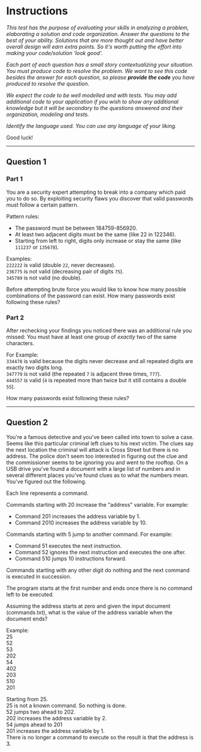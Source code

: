 # Instructions

_This test has the purpose of evaluating your skills in analyzing a problem, elaborating a solution and code organization. Answer the questions to the best of your ability. Solutions that are more thought out and have better overall design will earn extra points. So it's worth putting the effort into making your code/solution 'look good'._

_Each part of each question has a small story contextualizing your situation. You must produce code to resolve the problem. We want to see this code besides the answer for each question, so please **provide the code** you have produced to resolve the question._

_We expect the code to be well modelled and with tests. You may add additional code to your application if you wish to show any additional knowledge but it will be secondary to the questions answered and their organization, modeling and tests._

_Identify the language used. You can use any language of your liking._

Good luck!

---

## Question 1
### Part 1

You are a security expert attempting to break into a company which paid you to do so. By exploiting security flaws you discover that valid passwords must follow a certain pattern.

Pattern rules:
- The password must be between 184759-856920.
- At least two adjacent digits must be the same (like 22 in 122346).
- Starting from left to right, digits only increase or stay the same (like `111237` or `135678`). 

Examples:  
`222222` is valid (double `22`, never decreases).  
`236775` is not valid (decreasing pair of digits `75`).  
`345789` is not valid (no double).  

Before attempting brute force you would like to know how many possible combinations of the password can exist. How many passwords exist following these rules?

### Part 2

After rechecking your findings you noticed there was an additional rule you missed: You must have at least one group of *exactly* two of the same characters.

For Example:  
`334478` is valid because the digits never decrease and all repeated digits are exactly two digits long.  
`347779` is not valid (the repeated `7` is adjacent three times, `777`).  
`444557` is valid (`4` is repeated more than twice but it still contains a double `55`).  

How many passwords exist following these rules?

---

## Question 2

You're a famous detective and you've been called into town to solve a case. Seems like this particular criminal left clues to his next victim. The clues say the next location the criminal will attack is Cross Street but there is no address. The police don't seem too interested in figuring out the clue and the commissioner seems to be ignoring you and went to the rooftop. On a USB drive you've found a document with a large list of numbers and in several different places you've found clues as to what the numbers mean. You've figured out the following.

Each line represents a command.

Commands starting with 20 increase the "address" variable. For example:
- Command 201 increases the address variable by 1.
- Command 2010 increases the address variable by 10.

Commands starting with 5 jump to another command. For example:
- Command 51 executes the next instruction.
- Command 52 ignores the next instruction and executes the one after.
- Command 510 jumps 10 instructions forward.

Commands starting with any other digit do nothing and the next command is executed in succession.

The program starts at the first number and ends once there is no command left to be executed.

Assuming the address starts at zero and given the input document (commands.txt), what is the value of the address variable when the document ends?

Example:  
25  
52  
53  
202  
54  
402  
203  
510  
201  

Starting from 25.  
25 is not a known command. So nothing is done.  
52 jumps two ahead to 202.  
202 increases the address variable by 2.  
54 jumps ahead to 201  
201 increases the address variable by 1.  
There is no longer a command to execute so the result is that the address is 3.  
